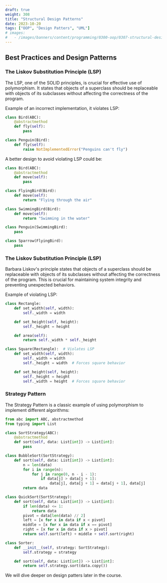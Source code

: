 ```yaml
---
draft: true
weight: 308
title: "Structural Design Patterns"
date: 2023-10-20
tags: ["OOP", "Design Patters", "UML"]
# images:
#   - /images/banners/content/programming/0300-oop/0307-structural-design-patternspng
---
```






## Best Practices and Design Patterns

### The Liskov Substitution Principle (LSP)

The LSP, one of the SOLID principles, is crucial for effective use of polymorphism. It states that objects of a superclass should be replaceable with objects of its subclasses without affecting the correctness of the program.

Example of an incorrect implementation, it violates LSP:

```python
class Bird(ABC):
    @abstractmethod
    def fly(self):
        pass

class Penguin(Bird):
    def fly(self):
        raise NotImplementedError("Penguins can't fly")
```

A better design to avoid violating LSP could be:

```python
class Bird(ABC):
    @abstractmethod
    def move(self):
        pass

class FlyingBird(Bird):
    def move(self):
        return "Flying through the air"

class SwimmingBird(Bird):
    def move(self):
        return "Swimming in the water"

class Penguin(SwimmingBird):
    pass

class Sparrow(FlyingBird):
    pass
```

### The Liskov Substitution Principle (LSP)

Barbara Liskov's principle states that objects of a superclass should be replaceable with objects of its subclasses without affecting the correctness of the program. This is crucial for maintaining system integrity and preventing unexpected behaviors.

Example of violating LSP:
```python
class Rectangle:
    def set_width(self, width):
        self._width = width

    def set_height(self, height):
        self._height = height

    def area(self):
        return self._width * self._height

class Square(Rectangle):  # Violates LSP
    def set_width(self, width):
        self._width = width
        self._height = width  # Forces square behavior

    def set_height(self, height):
        self._height = height
        self._width = height  # Forces square behavior
```

### Strategy Pattern

The Strategy Pattern is a classic example of using polymorphism to implement different algorithms:

```python
from abc import ABC, abstractmethod
from typing import List

class SortStrategy(ABC):
    @abstractmethod
    def sort(self, data: List[int]) -> List[int]:
        pass

class BubbleSort(SortStrategy):
    def sort(self, data: List[int]) -> List[int]:
        n = len(data)
        for i in range(n):
            for j in range(0, n - i - 1):
                if data[j] > data[j + 1]:
                    data[j], data[j + 1] = data[j + 1], data[j]
        return data

class QuickSort(SortStrategy):
    def sort(self, data: List[int]) -> List[int]:
        if len(data) <= 1:
            return data
        pivot = data[len(data) // 2]
        left = [x for x in data if x < pivot]
        middle = [x for x in data if x == pivot]
        right = [x for x in data if x > pivot]
        return self.sort(left) + middle + self.sort(right)

class Sorter:
    def __init__(self, strategy: SortStrategy):
        self.strategy = strategy

    def sort(self, data: List[int]) -> List[int]:
        return self.strategy.sort(data.copy())
```

We will dive deeper on design patters later in the course.
